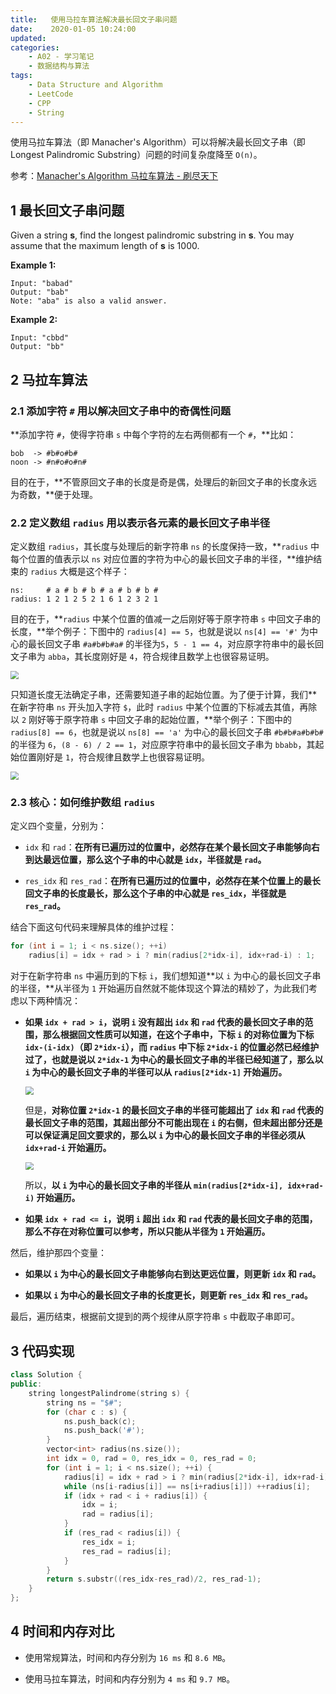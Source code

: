 ```yaml
---
title:   使用马拉车算法解决最长回文子串问题
date:    2020-01-05 10:24:00
updated:
categories:
    - A02 - 学习笔记
    - 数据结构与算法
tags:
    - Data Structure and Algorithm
    - LeetCode
    - CPP
    - String
---
```


使用马拉车算法（即 Manacher's Algorithm）可以将解决最长回文子串（即 Longest Palindromic Substring）问题的时间复杂度降至 `O(n)`。

<!-- more -->

参考：[Manacher's Algorithm 马拉车算法 - 刷尽天下](https://www.cnblogs.com/grandyang/p/4475985.html)

## 1 最长回文子串问题

Given a string **s**, find the longest palindromic substring in **s**. You may assume that the maximum length of **s** is 1000.

**Example 1:**

```
Input: "babad"
Output: "bab"
Note: "aba" is also a valid answer.
```

**Example 2:**

```
Input: "cbbd"
Output: "bb"
```

## 2 马拉车算法

### 2.1 添加字符 `#` 用以解决回文子串中的奇偶性问题

**添加字符 `#`，使得字符串 `s` 中每个字符的左右两侧都有一个 `#`，**比如：

```
bob  -> #b#o#b#
noon -> #n#o#o#n#
```

目的在于，**不管原回文子串的长度是奇是偶，处理后的新回文子串的长度永远为奇数，**便于处理。

### 2.2 定义数组 `radius` 用以表示各元素的最长回文子串半径

定义数组 `radius`，其长度与处理后的新字符串 `ns` 的长度保持一致，**`radius` 中每个位置的值表示以 `ns` 对应位置的字符为中心的最长回文子串的半径，**维护结束的 `radius` 大概是这个样子：

```
ns:     # a # b # b # a # b # b #
radius: 1 2 1 2 5 2 1 6 1 2 3 2 1
```

目的在于，**`radius` 中某个位置的值减一之后刚好等于原字符串 `s` 中回文子串的长度，**举个例子：下图中的 `radius[4] == 5`，也就是说以 `ns[4] == '#'` 为中心的最长回文子串 `#a#b#b#a#` 的半径为`5`，`5 - 1 == 4`，对应原字符串中的最长回文子串为 `abba`，其长度刚好是 `4`，符合规律且数学上也很容易证明。

<img src="https://cdn.jsdelivr.net/gh/ProgCZ/image-cloud-a@master/2020/01/00.png" style="zoom:80%"/>

只知道长度无法确定子串，还需要知道子串的起始位置。为了便于计算，我们**在新字符串 `ns` 开头加入字符 `$`，此时 `radius` 中某个位置的下标减去其值，再除以 `2` 刚好等于原字符串 `s` 中回文子串的起始位置，**举个例子：下图中的 `radius[8] == 6`，也就是说以 `ns[8] == 'a'` 为中心的最长回文子串 `#b#b#a#b#b#` 的半径为 `6`，`(8 - 6) / 2 == 1`，对应原字符串中的最长回文子串为 `bbabb`，其起始位置刚好是 `1`，符合规律且数学上也很容易证明。

<img src="https://cdn.jsdelivr.net/gh/ProgCZ/image-cloud-a@master/2020/01/01.png" style="zoom:80%"/>

### 2.3 核心：如何维护数组 `radius`

定义四个变量，分别为：

- `idx` 和 `rad`：**在所有已遍历过的位置中，必然存在某个最长回文子串能够向右到达最远位置，那么这个子串的中心就是 `idx`，半径就是 `rad`。**

- `res_idx` 和 `res_rad`：**在所有已遍历过的位置中，必然存在某个位置上的最长回文子串的长度最长，那么这个子串的中心就是 `res_idx`，半径就是 `res_rad`。**

结合下面这句代码来理解具体的维护过程：

```cpp
for (int i = 1; i < ns.size(); ++i)
    radius[i] = idx + rad > i ? min(radius[2*idx-i], idx+rad-i) : 1;
```

对于在新字符串 `ns` 中遍历到的下标 `i`，我们想知道**以 `i` 为中心的最长回文子串的半径，**从半径为 `1` 开始遍历自然就不能体现这个算法的精妙了，为此我们考虑以下两种情况：

- **如果 `idx + rad > i`，说明 `i` 没有超出 `idx` 和 `rad` 代表的最长回文子串的范围，那么根据回文性质可以知道，在这个子串中，下标 `i` 的对称位置为下标 `idx-(i-idx)`（即 `2*idx-i`），而 `radius` 中下标 `2*idx-i` 的位置必然已经维护过了，也就是说以 `2*idx-1` 为中心的最长回文子串的半径已经知道了，那么以 `i` 为中心的最长回文子串的半径可以从 `radius[2*idx-1]` 开始遍历。**

  <img src="https://cdn.jsdelivr.net/gh/ProgCZ/image-cloud-a@master/2020/01/02.png" style="zoom:80%"/>

  但是，**对称位置 `2*idx-1` 的最长回文子串的半径可能超出了 `idx` 和 `rad` 代表的最长回文子串的范围，其超出部分不可能出现在 `i` 的右侧，但未超出部分还是可以保证满足回文要求的，那么以 `i` 为中心的最长回文子串的半径必须从 `idx+rad-i` 开始遍历。**

  <img src="https://cdn.jsdelivr.net/gh/ProgCZ/image-cloud-a@master/2020/01/03.png" style="zoom:80%"/>

  所以，**以 `i` 为中心的最长回文子串的半径从 `min(radius[2*idx-i], idx+rad-i)` 开始遍历。**

- **如果 `idx + rad <= i`，说明 `i` 超出 `idx` 和 `rad` 代表的最长回文子串的范围，那么不存在对称位置可以参考，所以只能从半径为 `1` 开始遍历。**

然后，维护那四个变量：

- **如果以 `i` 为中心的最长回文子串能够向右到达更远位置，则更新 `idx` 和 `rad`。**

- **如果以 `i` 为中心的最长回文子串的长度更长，则更新 `res_idx` 和 `res_rad`。**

最后，遍历结束，根据前文提到的两个规律从原字符串 `s` 中截取子串即可。

## 3 代码实现

```cpp
class Solution {
public:
    string longestPalindrome(string s) {
        string ns = "$#";
        for (char c : s) {
            ns.push_back(c);
            ns.push_back('#');
        }
        vector<int> radius(ns.size());
        int idx = 0, rad = 0, res_idx = 0, res_rad = 0;
        for (int i = 1; i < ns.size(); ++i) {
            radius[i] = idx + rad > i ? min(radius[2*idx-i], idx+rad-i) : 1;
            while (ns[i-radius[i]] == ns[i+radius[i]]) ++radius[i];
            if (idx + rad < i + radius[i]) {
                idx = i;
                rad = radius[i];
            }
            if (res_rad < radius[i]) {
                res_idx = i;
                res_rad = radius[i];
            }
        }
        return s.substr((res_idx-res_rad)/2, res_rad-1);
    }
};
```

## 4 时间和内存对比

- 使用常规算法，时间和内存分别为 `16 ms` 和 `8.6 MB`。

- 使用马拉车算法，时间和内存分别为 `4 ms` 和 `9.7 MB`。
